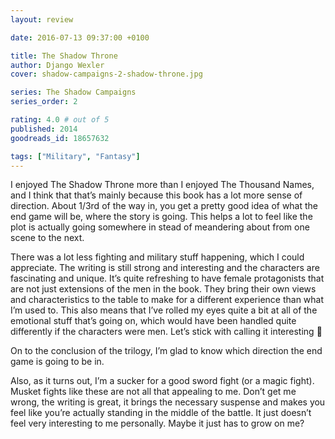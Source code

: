 ```yaml
---
layout: review

date: 2016-07-13 09:37:00 +0100

title: The Shadow Throne
author: Django Wexler
cover: shadow-campaigns-2-shadow-throne.jpg

series: The Shadow Campaigns
series_order: 2

rating: 4.0 # out of 5
published: 2014
goodreads_id: 18657632

tags: ["Military", "Fantasy"]
---
```


I enjoyed The Shadow Throne more than I enjoyed The Thousand Names, and I think that that’s mainly because this book has a lot more sense of direction. About 1/3rd of the way in, you get a pretty good idea of what the end game will be, where the story is going. This helps a lot to feel like the plot is actually going somewhere in stead of meandering about from one scene to the next.

<!--more-->

There was a lot less fighting and military stuff happening, which I could appreciate. The writing is still strong and interesting and the characters are fascinating and unique. It’s quite refreshing to have female protagonists that are not just extensions of the men in the book. They bring their own views and characteristics to the table to make for a different experience than what I’m used to. This also means that I’ve rolled my eyes quite a bit at all of the emotional stuff that’s going on, which would have been handled quite differently if the characters were men. Let’s stick with calling it interesting 🙂

On to the conclusion of the trilogy, I’m glad to know which direction the end game is going to be in.

Also, as it turns out, I’m a sucker for a good sword fight (or a magic fight). Musket fights like these are not all that appealing to me. Don’t get me wrong, the writing is great, it brings the necessary suspense and makes you feel like you’re actually standing in the middle of the battle. It just doesn’t feel very interesting to me personally. Maybe it just has to grow on me?
